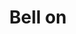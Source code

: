 ---
title: Bell on
tags: ["bell", "on", "notification", "activate", "alert", "sound"]
icon: bell-on
svg: '<svg xmlns="http://www.w3.org/2000/svg" width="24" height="24" fill="none" viewBox="0 0 24 24" stroke-width="1.5" stroke-linecap="round" stroke-linejoin="round" stroke="currentColor"><path d="M18.831 10.256c0-3.701-2.46-7.256-6.813-7.256s-6.813 3.555-6.813 7.256c0 1.502-.988 2.654-1.818 3.859-3.73 5.971 20.807 5.703 17.262 0-.83-1.205-1.818-2.357-1.818-3.859Z"/><path d="M12 12a2 2 0 1 0 0-4 2 2 0 0 0 0 4Zm-3.357 6.368C9.272 19.92 10.07 21 12 21c1.929 0 2.728-1.08 3.357-2.632"/></svg>'
---